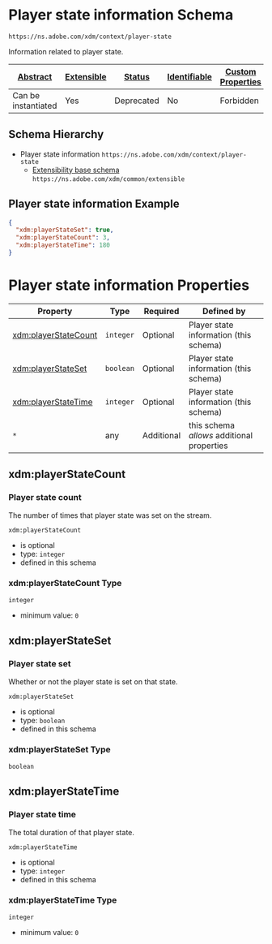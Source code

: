 
# Player state information Schema

```
https://ns.adobe.com/xdm/context/player-state
```

Information related to player state.

| [Abstract](../../../abstract.md) | [Extensible](../../../extensions.md) | [Status](../../../status.md) | [Identifiable](../../../id.md) | [Custom Properties](../../../extensions.md) | [Additional Properties](../../../extensions.md) | Defined In |
|----------------------------------|--------------------------------------|------------------------------|--------------------------------|---------------------------------------------|-------------------------------------------------|------------|
| Can be instantiated | Yes | Deprecated | No | Forbidden | Permitted | [datatypes/deprecated/player-state.schema.json](datatypes/deprecated/player-state.schema.json) |
## Schema Hierarchy

* Player state information `https://ns.adobe.com/xdm/context/player-state`
  * [Extensibility base schema](../extensible.schema.md) `https://ns.adobe.com/xdm/common/extensible`


## Player state information Example
```json
{
  "xdm:playerStateSet": true,
  "xdm:playerStateCount": 3,
  "xdm:playerStateTime": 180
}
```

# Player state information Properties

| Property | Type | Required | Defined by |
|----------|------|----------|------------|
| [xdm:playerStateCount](#xdmplayerstatecount) | `integer` | Optional | Player state information (this schema) |
| [xdm:playerStateSet](#xdmplayerstateset) | `boolean` | Optional | Player state information (this schema) |
| [xdm:playerStateTime](#xdmplayerstatetime) | `integer` | Optional | Player state information (this schema) |
| `*` | any | Additional | this schema *allows* additional properties |

## xdm:playerStateCount
### Player state count

The number of times that player state was set on the stream.

`xdm:playerStateCount`
* is optional
* type: `integer`
* defined in this schema

### xdm:playerStateCount Type


`integer`
* minimum value: `0`






## xdm:playerStateSet
### Player state set

Whether or not the player state is set on that state.

`xdm:playerStateSet`
* is optional
* type: `boolean`
* defined in this schema

### xdm:playerStateSet Type


`boolean`





## xdm:playerStateTime
### Player state time

The total duration of that player state.

`xdm:playerStateTime`
* is optional
* type: `integer`
* defined in this schema

### xdm:playerStateTime Type


`integer`
* minimum value: `0`





